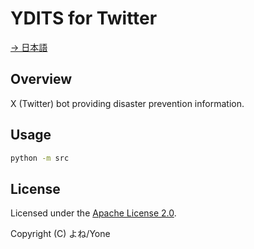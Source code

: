 # YDITS for Twitter

[→ 日本語](./README_JP.md)

## Overview

X (Twitter) bot providing disaster prevention information.

## Usage

```bash
python -m src
```

## License

Licensed under the [Apache License 2.0](./LICENSE).

Copyright (C) よね/Yone
